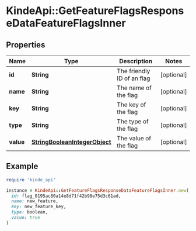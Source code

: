 # KindeApi::GetFeatureFlagsResponseDataFeatureFlagsInner

## Properties

| Name | Type | Description | Notes |
| ---- | ---- | ----------- | ----- |
| **id** | **String** | The friendly ID of an flag | [optional] |
| **name** | **String** | The name of the flag | [optional] |
| **key** | **String** | The key of the flag | [optional] |
| **type** | **String** | The type of the flag | [optional] |
| **value** | [**StringBooleanIntegerObject**](StringBooleanIntegerObject.md) | The value of the flag | [optional] |

## Example

```ruby
require 'kinde_api'

instance = KindeApi::GetFeatureFlagsResponseDataFeatureFlagsInner.new(
  id: flag_0195ac80a14e8d71f42b98e75d3c61ad,
  name: new_feature,
  key: new_feature_key,
  type: boolean,
  value: true
)
```

